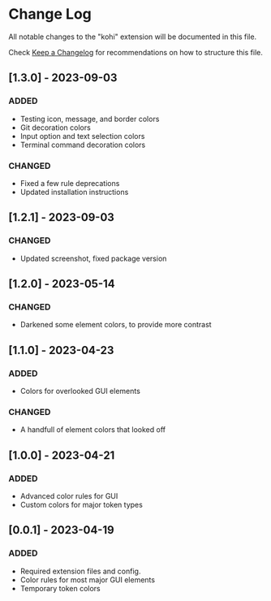 # Change Log

All notable changes to the "kohi" extension will be documented in this file.

Check [Keep a Changelog](http://keepachangelog.com/) for recommendations on how to structure this file.

## [1.3.0] - 2023-09-03

### ADDED

- Testing icon, message, and border colors
- Git decoration colors
- Input option and text selection colors
- Terminal command decoration colors

### CHANGED

- Fixed a few rule deprecations
- Updated installation instructions

## [1.2.1] - 2023-09-03

### CHANGED

- Updated screenshot, fixed package version

## [1.2.0] - 2023-05-14

### CHANGED

- Darkened some element colors, to provide more contrast

## [1.1.0] - 2023-04-23

### ADDED

- Colors for overlooked GUI elements

### CHANGED

- A handfull of element colors that looked off

## [1.0.0] - 2023-04-21

### ADDED

- Advanced color rules for GUI
- Custom colors for major token types

## [0.0.1] - 2023-04-19

### ADDED

- Required extension files and config.
- Color rules for most major GUI elements
- Temporary token colors
